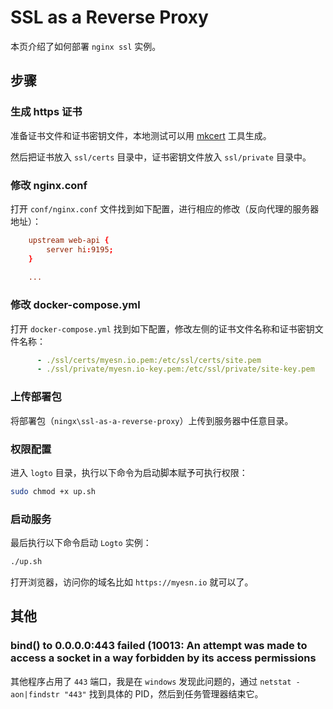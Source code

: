 # SSL as a Reverse Proxy

本页介绍了如何部署 `nginx ssl` 实例。

## 步骤

### 生成 https 证书

准备证书文件和证书密钥文件，本地测试可以用 [mkcert](https://github.com/FiloSottile/mkcert) 工具生成。

然后把证书放入 `ssl/certs` 目录中，证书密钥文件放入 `ssl/private` 目录中。

### 修改 nginx.conf

打开 `conf/nginx.conf` 文件找到如下配置，进行相应的修改（反向代理的服务器地址）：
```nginx.conf
    upstream web-api {
        server hi:9195;
    }
    
    ...
```

### 修改 docker-compose.yml

打开 `docker-compose.yml` 找到如下配置，修改左侧的证书文件名称和证书密钥文件名称：
```yaml
      - ./ssl/certs/myesn.io.pem:/etc/ssl/certs/site.pem
      - ./ssl/private/myesn.io-key.pem:/etc/ssl/private/site-key.pem
```

### 上传部署包

将部署包（`ningx\ssl-as-a-reverse-proxy`）上传到服务器中任意目录。

### 权限配置

进入 `logto` 目录，执行以下命令为启动脚本赋予可执行权限：

```bash
sudo chmod +x up.sh
```

### 启动服务

最后执行以下命令启动 `Logto` 实例：

```bash
./up.sh
```

打开浏览器，访问你的域名比如 `https://myesn.io` 就可以了。

## 其他

### bind() to 0.0.0.0:443 failed (10013: An attempt was made to access a socket in a way forbidden by its access permissions

其他程序占用了 `443` 端口，我是在 `windows` 发现此问题的，通过 `netstat -aon|findstr "443"` 找到具体的 PID，然后到任务管理器结束它。